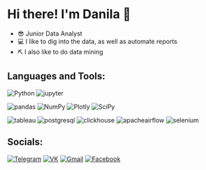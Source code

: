 # Hi there! I'm Danila 👋

- 😎 Junior Data Analyst
- 💻 I like to dig into the data, as well as automate reports
- ⛏️ I also like to do data mining

## Languages and Tools:
![Python](https://img.shields.io/badge/Python-black?style=for-the-badge&logo=python)
![jupyter](https://img.shields.io/badge/jupyter-black?style=for-the-badge&logo=jupyter)

![pandas](https://img.shields.io/badge/pandas-black?style=for-the-badge&logo=pandas)
![NumPy](https://img.shields.io/badge/NumPy-black?style=for-the-badge&logo=NumPy)
![Plotly](https://img.shields.io/badge/Plotly-black?style=for-the-badge&logo=Plotly)
![SciPy](https://img.shields.io/badge/SciPy-black?style=for-the-badge&logo=SciPy)



![tableau](https://img.shields.io/badge/tableau-black?style=for-the-badge&logo=tableau)
![postgresql](https://img.shields.io/badge/postgresql-black?style=for-the-badge&logo=postgresql)
![clickhouse](https://img.shields.io/badge/clickhouse-black?style=for-the-badge&logo=clickhouse)
![apacheairflow](https://img.shields.io/badge/apacheairflow-black?style=for-the-badge&logo=apacheairflow)
![selenium](https://img.shields.io/badge/selenium-black?style=for-the-badge&logo=selenium)

## Socials:
[![Telegram](https://img.shields.io/badge/telegram-black?style=for-the-badge&logo=telegram)](https://t.me/@glados070)
[![VK](https://img.shields.io/badge/vk-black?style=for-the-badge&logo=vk)](https://vk.com/merinov_danila)
[![Gmail](https://img.shields.io/badge/gmail-black?style=for-the-badge&logo=gmail)](mailto:danil12518@gmail.com)
[![Facebook](https://img.shields.io/badge/facebook-black?style=for-the-badge&logo=facebook)](https://www.facebook.com/profile.php?id=100041061547364)